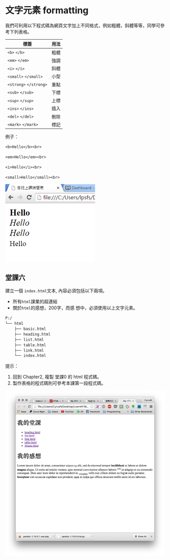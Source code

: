 # 文字元素 formatting

我們可利用以下程式碼為網頁文字加上不同格式，例如粗體，斜體等等，同學可參考下列表格。

|    標簽    | 用法 |
|------------|------|
| `<b>`  `</b>`      | 粗體 |
| `<em>` `</em>`    | 強調 |
| `<i>`  `</i>`    | 斜體 |
| `<small>` `</small>`  | 小型 |
| `<strong>` `</strong>` | 重點 |
| `<sub>` `</sub>` | 下標 |
| `<sup>` `</sup>`   | 上標 |
| `<ins>` `</ins>`    | 插入 |
| `<del>`  `</del>`  | 刪除 |
| `<mark>` `</mark>`   | 標記 |

例子：
```
<b>Hello</b><br>

<em>Hello</em><br>

<i>Hello</i><br>

<small>Hello</small><br>

```
![](./image/index02.png)

## 堂課六

建立一個 `index.html`文本, 內容必須包括以下兩項。
- 所有`html`課業的超連結
- 關於`html`的感想，200字，而感 想中，必須使用以上文字元素。

``` txt
P:/
└── html
    ├── basic.html
    ├── heading.html
    ├── list.html
    ├── table.html
    ├── link.html
    └── index.html
```

提示：
1. 回到 Chapter2, 複製 堂課0 的 html 程式碼。
2. 製作表格的程式碼則可參考本課第一段程式碼。

![index01](./image/index01.png)
